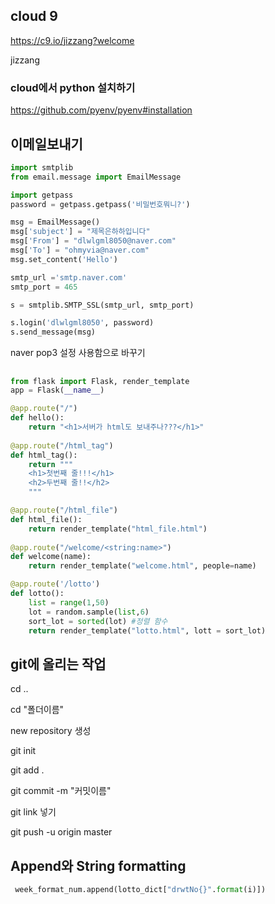 ## cloud 9

https://c9.io/jizzang?welcome

jizzang



### cloud에서 python 설치하기

https://github.com/pyenv/pyenv#installation



## 이메일보내기

```python
import smtplib
from email.message import EmailMessage

import getpass
password = getpass.getpass('비밀번호뭐니?')

msg = EmailMessage()
msg['subject'] = "제목은하하입니다"
msg['From'] = "dlwlgml8050@naver.com"
msg['To'] = "ohmyvia@naver.com"
msg.set_content('Hello')

smtp_url ='smtp.naver.com'
smtp_port = 465

s = smtplib.SMTP_SSL(smtp_url, smtp_port)

s.login('dlwlgml8050', password)
s.send_message(msg)
```

naver pop3 설정 사용함으로 바꾸기

## 

```python
from flask import Flask, render_template
app = Flask(__name__)

@app.route("/")
def hello():
    return "<h1>서버가 html도 보내주나???</h1>"
    
@app.route("/html_tag")
def html_tag():
    return """
    <h1>첫번째 줄!!!</h1>
    <h2>두번째 줄!!</h2>
    """

@app.route("/html_file")
def html_file():
    return render_template("html_file.html")
    
@app.route("/welcome/<string:name>")
def welcome(name):
    return render_template("welcome.html", people=name)

@app.route('/lotto')
def lotto():
    list = range(1,50)
    lot = random.sample(list,6)
    sort_lot = sorted(lot) #정렬 함수
    return render_template("lotto.html", lott = sort_lot)
```

## git에 올리는 작업

cd ..

cd "폴더이름"

new repository 생성

git init

git add .

git commit -m "커밋이름"

git link 넣기

git push -u origin master



## Append와 String formatting

```python
 week_format_num.append(lotto_dict["drwtNo{}".format(i)])
```

